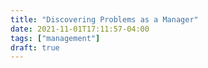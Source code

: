 ```yaml
---
title: "Discovering Problems as a Manager"
date: 2021-11-01T17:11:57-04:00
tags: ["management"]
draft: true
---
```


